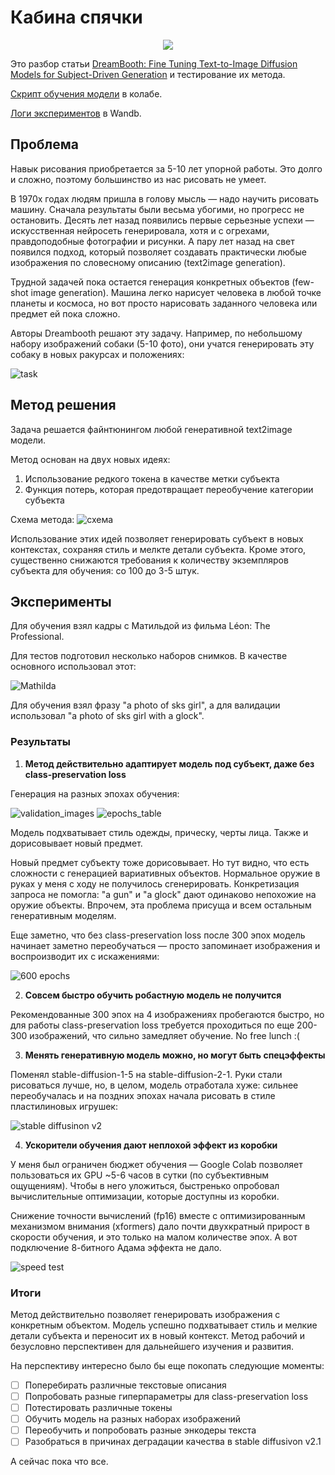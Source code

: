 # Кабина спячки

<p align="center">
  <img src="assets/poster_girl_1.png">
</p>

Это разбор статьи [DreamBooth: Fine Tuning Text-to-Image Diffusion Models for Subject-Driven Generation](https://arxiv.org/abs/2208.12242) и тестирование их метода.

[Скрипт обучения модели](https://colab.research.google.com/drive/1Cs1gWm7Hn5rVGCknAO7o72GuuE7g3vBF) в колабе.

[Логи экспериментов](https://wandb.ai/axchizhov/dreambooth-lora/table) в Wandb.

## Проблема

Навык рисования приобретается за 5-10 лет упорной работы. Это долго и сложно, поэтому большинство из нас рисовать не умеет.

В 1970х годах людям пришла в голову мысль — надо научить рисовать машину. Сначала результаты были весьма убогими, но прогресс не остановить. Десять лет назад появились первые серьезные успехи — искусственная нейросеть генерировала, хотя и с огрехами, правдоподобные фотографии и рисунки. А пару лет назад на свет появился подход, который позволяет создавать практически любые изображения по словесному описанию (text2image generation).

Трудной задачей пока остается генерация конкретных объектов (few-shot image generation). Машина легко нарисует человека в любой точке планеты и космоса, но вот просто нарисовать заданного человека или предмет ей пока сложно. 

Авторы Dreambooth решают эту задачу. Например, по небольшому набору изображений собаки (5-10 фото), они учатся генерировать эту собаку в новых ракурсах и положениях:

![task](assets/task.png)

## Метод решения

Задача решается файнтюнингом любой генеративной text2image модели. 

Метод основан на двух новых идеях:

1. Использование редкого токена в качестве метки субъекта
2. Функция потерь, которая предотвращает переобучение категории субъекта

Схема метода:
![схема](assets/approach.png)

Использование этих идей позволяет генерировать субъект в новых контекстах, сохраняя стиль и мелкте детали субъекта. Кроме этого, существенно снижаются требования к количеству экземпляров субъекта для обучения: со 100 до 3-5 штук.



## Эксперименты

Для обучения взял кадры с Матильдой из фильма Léon: The Professional.

Для тестов подготовил несколько наборов снимков. В качестве основного использовал этот:

![Mathilda](assets/Mathilda_orig.png)

Для обучения взял фразу "a photo of sks girl", а для валидации использовал "a photo of sks girl with a glock".

### Результаты

1. **Метод действительно адаптирует модель под субъект, даже без class-preservation loss**

Генерация на разных эпохах обучения:

![validation_images](assets/validation_images.png)
![epochs_table](assets/epochs_table.png)

Модель подхватывает стиль одежды, прическу, черты лица. Также  и дорисовывает новый предмет.

Новый предмет субъекту тоже дорисовывает. Но тут видно, что есть сложности с генерацией вариативных объектов. Нормальное оружие в руках у меня с ходу не получилось сгенерировать. Конкретизация запроса не помогла: "a gun" и "a glock" дают одинаково непохожие на оружие объекты. Впрочем, эта проблема присуща и всем остальным генеративным моделям.

Еще заметно, что без class-preservation loss после 300 эпох модель начинает заметно переобучаться — просто запоминает изображения и воспроизводит их с искажениями:

![600 epochs](assets/600_epochs.png)

2. **Совсем быстро обучить робастную модель не получится**

Рекомендованные 300 эпох на 4 изображениях пробегаются быстро, но для работы class-preservation loss требуется проходиться по еще 200-300 изображений, что сильно замедляет обучение. No free lunch :(

3. **Менять генеративную модель можно, но могут быть спецэффекты**

Поменял stable-diffusion-1-5 на stable-diffusion-2-1. Руки стали рисоваться лучше, но, в целом, модель отработала хуже: сильнее переобучалась и на поздних эпохах начала рисовать в стиле пластилиновых игрушек:

![stable diffusinon v2](assets/diffusion_v2.png)

4. **Ускорители обучения дают неплохой эффект из коробки**

У меня был ограничен бюджет обучения — Google Colab позволяет пользоваться их GPU ~5-6 часов в сутки (по субъективным ощущениям). Чтобы в него уложиться, быстренько опробовал вычислительные оптимизации, которые доступны из коробки.

Снижение точности вычислений (fp16) вместе с оптимизированным механизмом внимания (xformers) дало почти двухкратный прирост в скорости обучения, и это только на малом количестве эпох. А вот подключение 8-битного Адама эффекта не дало.

![speed test](assets/speed.png)

### Итоги

Метод действительно позволяет генерировать изображения с конкретным объектом. Модель успешно подхватывает стиль и мелкие детали субъекта и переносит их в новый контекст. Метод рабочий и безусловно перспективен для дальнейшего изучения и развития.

На перспективу интересно было бы еще покопать следующие моменты:

- [ ] Поперебирать различные текстовые описания
- [ ] Попробовать разные гиперпараметры для class-preservation loss
- [ ] Потестировать различные токены
- [ ] Обучить модель на разных наборах изображений
- [ ] Переобучить и попробовать разные энкодеры текста
- [ ] Разобраться в причинах деградации качества в stable diffusivon v2.1

А сейчас пока что все.
